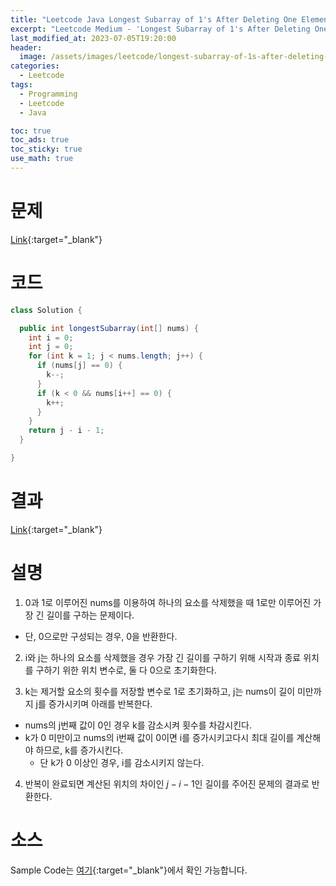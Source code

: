 ```yaml
---
title: "Leetcode Java Longest Subarray of 1's After Deleting One Element"
excerpt: "Leetcode Medium - 'Longest Subarray of 1's After Deleting One Element' 문제 Java 풀이"
last_modified_at: 2023-07-05T19:20:00
header:
  image: /assets/images/leetcode/longest-subarray-of-1s-after-deleting-one-element.png
categories:
  - Leetcode
tags:
  - Programming
  - Leetcode
  - Java

toc: true
toc_ads: true
toc_sticky: true
use_math: true
---
```

# 문제
[Link](https://leetcode.com/problems/longest-subarray-of-1s-after-deleting-one-element){:target="_blank"}

# 코드
```java
class Solution {

  public int longestSubarray(int[] nums) {
    int i = 0;
    int j = 0;
    for (int k = 1; j < nums.length; j++) {
      if (nums[j] == 0) {
        k--;
      }
      if (k < 0 && nums[i++] == 0) {
        k++;
      }
    }
    return j - i - 1;
  }

}
```

# 결과
[Link](https://leetcode.com/problems/longest-subarray-of-1s-after-deleting-one-element/submissions/986842780/){:target="_blank"}

# 설명
1. 0과 1로 이루어진 nums를 이용하여 하나의 요소를 삭제했을 때 1로만 이루어진 가장 긴 길이를 구하는 문제이다.
- 단, 0으로만 구성되는 경우, 0을 반환한다.

2. i와 j는 하나의 요소를 삭제했을 경우 가장 긴 길이를 구하기 위해 시작과 종료 위치를 구하기 위한 위치 변수로, 둘 다 0으로 초기화한다.

3. k는 제거할 요소의 횟수를 저장할 변수로 1로 초기화하고, j는 nums이 길이 미만까지 j를 증가시키며 아래를 반복한다.
- nums의 j번째 값이 0인 경우 k를 감소시켜 횟수를 차감시킨다.
- k가 0 미만이고 nums의 i번째 값이 0이면 i를 증가시키고다시 최대 길이를 계산해야 하므로, k를 증가시킨다.
  - 단 k가 0 이상인 경우, i를 감소시키지 않는다.

4. 반복이 완료되면 계산된 위치의 차이인 $j - i - 1$인 길이를 주어진 문제의 결과로 반환한다.

# 소스
Sample Code는 [여기](https://github.com/GracefulSoul/leetcode/blob/master/src/main/java/gracefulsoul/problems/LongestSubarrayOfOnesAfterDeletingOneElement.java){:target="_blank"}에서 확인 가능합니다.